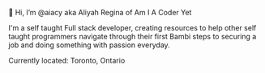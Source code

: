 👋 Hi, I’m @aiacy aka Aliyah Regina of Am I A Coder Yet

I'm a self taught Full stack developer, creating resources to help other self taught programmers navigate through their first Bambi steps to securing a job and doing something with passion everyday.

Currently located: Toronto, Ontario


<!---
aiacy/aiacy is a ✨ special ✨ repository because its `README.md` (this file) appears on your GitHub profile.
You can click the Preview link to take a look at your changes.
--->
